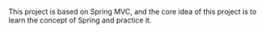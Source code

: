 This project is based on Spring MVC, and the core idea of this project is to learn the concept of Spring and practice it.